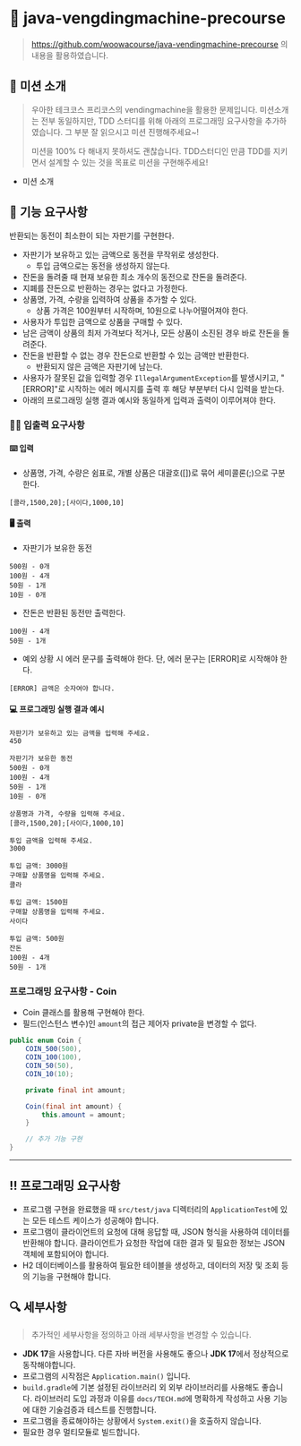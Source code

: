 # 📝 java-vengdingmachine-precourse

> https://github.com/woowacourse/java-vendingmachine-precourse 의 내용을 활용하였습니다.

## 💬 미션 소개

> 우아한 테크코스 프리코스의 vendingmachine을 활용한 문제입니다. 
미션소개는 전부 동일하지만, TDD 스터디를 위해 아래의 프로그래밍 요구사항을 추가하였습니다. 그 부분 잘 읽으시고 미션 진행해주세요~!
>
> 미션을 100% 다 해내지 못하셔도 괜찮습니다. TDD스터디인 만큼 TDD를 지키면서 설계할 수 있는 것을 목표로 미션을 구현해주세요!

- 미션 소개

## 📌 기능 요구사항

반환되는 동전이 최소한이 되는 자판기를 구현한다.

- 자판기가 보유하고 있는 금액으로 동전을 무작위로 생성한다.
   - 투입 금액으로는 동전을 생성하지 않는다.
- 잔돈을 돌려줄 때 현재 보유한 최소 개수의 동전으로 잔돈을 돌려준다.
- 지폐를 잔돈으로 반환하는 경우는 없다고 가정한다.
- 상품명, 가격, 수량을 입력하여 상품을 추가할 수 있다.
   - 상품 가격은 100원부터 시작하며, 10원으로 나누어떨어져야 한다.
- 사용자가 투입한 금액으로 상품을 구매할 수 있다.
- 남은 금액이 상품의 최저 가격보다 적거나, 모든 상품이 소진된 경우 바로 잔돈을 돌려준다.
- 잔돈을 반환할 수 없는 경우 잔돈으로 반환할 수 있는 금액만 반환한다.
   - 반환되지 않은 금액은 자판기에 남는다.
- 사용자가 잘못된 값을 입력할 경우 `IllegalArgumentException`를 발생시키고, "[ERROR]"로 시작하는 에러 메시지를 출력 후 해당 부분부터 다시 입력을 받는다.
- 아래의 프로그래밍 실행 결과 예시와 동일하게 입력과 출력이 이루어져야 한다.

### ✍🏻 입출력 요구사항

#### ⌨️ 입력

- 상품명, 가격, 수량은 쉼표로, 개별 상품은 대괄호([])로 묶어 세미콜론(;)으로 구분한다.

```
[콜라,1500,20];[사이다,1000,10]
```

#### 🖥 출력

- 자판기가 보유한 동전

```
500원 - 0개
100원 - 4개
50원 - 1개
10원 - 0개
```

- 잔돈은 반환된 동전만 출력한다.

```
100원 - 4개
50원 - 1개
```

- 예외 상황 시 에러 문구를 출력해야 한다. 단, 에러 문구는 [ERROR]로 시작해야 한다.

```
[ERROR] 금액은 숫자여야 합니다.
```

#### 💻 프로그래밍 실행 결과 예시

```
자판기가 보유하고 있는 금액을 입력해 주세요.
450

자판기가 보유한 동전
500원 - 0개
100원 - 4개
50원 - 1개
10원 - 0개

상품명과 가격, 수량을 입력해 주세요.
[콜라,1500,20];[사이다,1000,10]

투입 금액을 입력해 주세요.
3000

투입 금액: 3000원
구매할 상품명을 입력해 주세요.
콜라

투입 금액: 1500원
구매할 상품명을 입력해 주세요.
사이다

투입 금액: 500원
잔돈
100원 - 4개
50원 - 1개
```
### 프로그래밍 요구사항 - Coin

- Coin 클래스를 활용해 구현해야 한다.
- 필드(인스턴스 변수)인 `amount`의 접근 제어자 private을 변경할 수 없다.

```java
public enum Coin {
    COIN_500(500),
    COIN_100(100),
    COIN_50(50),
    COIN_10(10);

    private final int amount;

    Coin(final int amount) {
        this.amount = amount;
    }

    // 추가 기능 구현
}
```

---

## ‼️ 프로그래밍 요구사항

- 프로그램 구현을 완료했을 때 `src/test/java` 디렉터리의 `ApplicationTest`에 있는 모든 테스트 케이스가 성공해야 합니다.
- 프로그램이 클라이언트의 요청에 대해 응답할 때, JSON 형식을 사용하여 데이터를 반환해야 합니다. 클라이언트가 요청한 작업에 대한 결과 및 필요한 정보는 JSON 객체에 포함되어야 합니다.
- H2 데이터베이스를 활용하여 필요한 테이블을 생성하고, 데이터의 저장 및 조회 등의 기능을 구현해야 합니다.

## 🔍 세부사항

> 추가적인 세부사항을 정의하고 아래 세부사항을 변경할 수 있습니다.

- **JDK 17**을 사용합니다. 다른 자바 버전을 사용해도 좋으나 **JDK 17**에서 정상적으로 동작해야합니다.
- 프로그램의 시작점은 `Application.main()` 입니다.
- `build.gradle`에 기본 설정된 라이브러리 외 외부 라이브러리를 사용해도 좋습니다. 라이브러리 도입 과정과 이유를 `docs/TECH.md`에 명확하게 작성하고 사용 기능에 대한 기술검증과 테스트를 진행합니다.
- 프로그램을 종료해야하는 상황에서 `System.exit()`을 호출하지 않습니다.
- 필요한 경우 멀티모듈로 빌드합니다.
